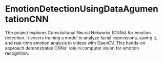 # EmotionDetectionUsingDataAgumentationCNN
The project explores Convolutional Neural Networks (CNNs) for emotion detection. It covers training a model to analyze facial expressions, saving it, and real-time emotion analysis in videos with OpenCV. This hands-on approach demonstrates CNNs' role in computer vision for emotion recognition.
